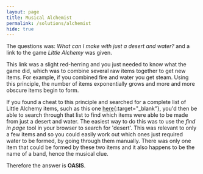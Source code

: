 ```yaml
---
layout: page
title: Musical Alchemist
permalink: /solutions/alchemist
hide: true
---
```


The questions was: *What can I make with just a desert and water?* and a link
to the game *Little Alchemy* was given.

This link was a slight red-herring and you just needed to know what the game
did, which was to combine several raw items together to get new items. For
example, if you combined fire and water you get steam. Using this principle,
the number of items exponentially grows and more and more obscure items begin
to form.

If you found a cheat to this principle and searched for a complete list of
Little Alchemy items, such as this one
[here](https://www.ign.com/wikis/little-alchemy/Little_Alchemy_Cheats_-_List_of_All_Combinations "All possible combinations"){:target="_blank"},
you'd then be able to search through that list to find which items were able to
be made from just a desert and water. The easiest way to do this was to use the
*find in page* tool in your browser to search for 'desert'. This was relevant
to only a few items and so you could easily work out which ones just required
water to be formed, by going through them manually. There was only one item
that could be formed by these two items and it also happens to be the name of a
band, hence the musical clue.

Therefore the answer is **OASIS**.